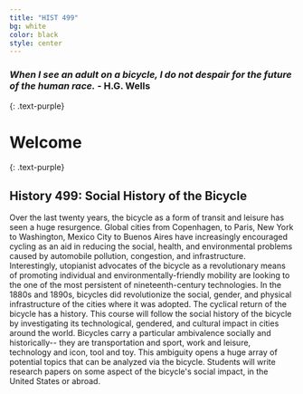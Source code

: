 ```yaml
---
title: "HIST 499"
bg: white
color: black
style: center
---
```


### *When I see an adult on a bicycle, I do not despair for the future of the human race.* - H.G. Wells
{: .text-purple}

<span class="fa-stack subtlecircle" style="font-size:100px; background:
#FF8200"> <i class="fa fa-circle fa-stack-2x text-white"></i> <i class="fa
fa-bicycle fa-stack-1x text-smokey"></i> </span>

# Welcome 
{: .text-purple}

## History 499: Social History of the Bicycle

Over the last twenty years, the bicycle as a form of transit and leisure has
seen a huge resurgence. Global cities from Copenhagen, to Paris, New York to
Washington, Mexico City to Buenos Aires have increasingly encouraged cycling as
an aid in reducing the social, health, and environmental problems caused by
automobile pollution, congestion, and infrastructure. Interestingly, utopianist
advocates of the bicycle as a revolutionary means of promoting individual and
environmentally-friendly mobility are looking to the one of the most persistent
of nineteenth-century technologies. In the 1880s and 1890s, bicycles did
revolutionize the social, gender, and physical infrastructure of the cities
where it was adopted. The cyclical return of the bicycle has a history. This
course will follow the social history of the bicycle by investigating its
technological, gendered, and cultural impact in cities around the world.
Bicycles carry a particular ambivalence socially and historically-- they are
transportation and sport, work and leisure, technology and icon, tool and toy.
This ambiguity opens a huge array of potential topics that can be analyzed via
the bicycle. Students will write research papers on some aspect of the
bicycle's social impact, in the United States or abroad.






